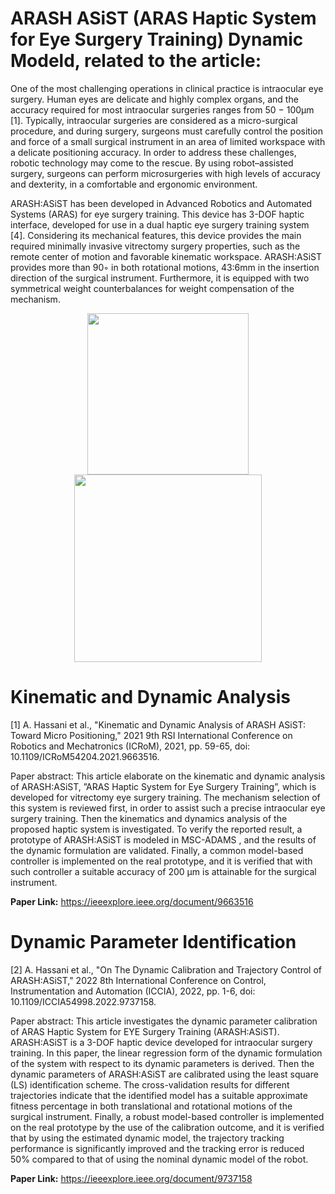 # ARASH ASiST (ARAS Haptic System for Eye Surgery Training) Dynamic Modeld, related to the article:

One of the most challenging operations in clinical practice is intraocular eye surgery. Human eyes are delicate and highly complex organs, and the accuracy required for most intraocular surgeries ranges from 50 − 100µm [1]. Typically, intraocular surgeries are considered as a micro-surgical procedure, and during surgery, surgeons must carefully control the position and force of a small surgical instrument in an area of limited workspace with a delicate positioning accuracy. In order to address these challenges, robotic technology may come to the rescue. By using robot–assisted surgery, surgeons can perform microsurgeries with high levels of accuracy and dexterity, in a comfortable and ergonomic environment.

ARASH:ASiST has been developed in Advanced Robotics and Automated Systems (ARAS) for eye surgery training. This device has 3-DOF haptic interface, developed for use in a dual haptic eye surgery training system [4]. Considering its mechanical features, this device provides the main required minimally invasive vitrectomy surgery properties, such as the remote center of motion and favorable kinematic workspace. ARASH:ASiST provides more than 90◦ in both rotational motions, 43:6mm in the insertion direction of the surgical instrument. Furthermore, it is equipped with two symmetrical weight counterbalances for weight compensation of the mechanism.

<p align="center">
<img src="Pictures:Adams.png" width="258"/> <img src="Pictures:Prototype.png" width="300"/>
</p>

# Kinematic and Dynamic Analysis

[1] A. Hassani et al., "Kinematic and Dynamic Analysis of ARASH ASiST: Toward Micro Positioning," 2021 9th RSI International Conference on Robotics and Mechatronics (ICRoM), 2021, pp. 59-65, doi: 10.1109/ICRoM54204.2021.9663516.

Paper abstract: This article elaborate on the kinematic and dynamic analysis of ARASH:ASiST, ”ARAS Haptic System for Eye Surgery Training”, which is developed for vitrectomy eye surgery training. The mechanism selection of this system is reviewed first, in order to assist such a precise intraocular eye surgery training. Then the kinematics and dynamics analysis of the proposed haptic system is investigated. To verify the reported result, a prototype of ARASH:ASiST is modeled in MSC-ADAMS , and the results of the dynamic formulation are validated. Finally, a common model-based controller is implemented on the real prototype, and it is verified that with such controller a suitable accuracy of 200 μm is attainable for the surgical instrument.

 **Paper Link:** https://ieeexplore.ieee.org/document/9663516


# Dynamic Parameter Identification 

[2] A. Hassani et al., "On The Dynamic Calibration and Trajectory Control of ARASH:ASiST," 2022 8th International Conference on Control, Instrumentation and Automation (ICCIA), 2022, pp. 1-6, doi: 10.1109/ICCIA54998.2022.9737158.

Paper abstract: This article investigates the dynamic parameter calibration of ARAS Haptic System for EYE Surgery Training (ARASH:ASiST). ARASH:ASiST is a 3-DOF haptic device developed for intraocular surgery training. In this paper, the linear regression form of the dynamic formulation of the system with respect to its dynamic parameters is derived. Then the dynamic parameters of ARASH:ASiST are calibrated using the least square (LS) identification scheme. The cross-validation results for different trajectories indicate that the identified model has a suitable approximate fitness percentage in both translational and rotational motions of the surgical instrument. Finally, a robust model-based controller is implemented on the real prototype by the use of the calibration outcome, and it is verified that by using the estimated dynamic model, the trajectory tracking performance is significantly improved and the tracking error is reduced 50% compared to that of using the nominal dynamic model of the robot.

 **Paper Link:** https://ieeexplore.ieee.org/document/9737158


